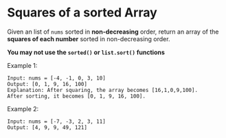 # Squares of a sorted Array

Given an list of `nums` sorted in **non-decreasing** order, return an array of the **squares of each number** sorted in non-decreasing order.

**You may not use the `sorted()` or `list.sort()` functions**

Example 1:

```plaintext
Input: nums = [-4, -1, 0, 3, 10]
Output: [0, 1, 9, 16, 100]
Explanation: After squaring, the array becomes [16,1,0,9,100].
After sorting, it becomes [0, 1, 9, 16, 100].
```

Example 2:

```plaintext
Input: nums = [-7, -3, 2, 3, 11]
Output: [4, 9, 9, 49, 121]
```

